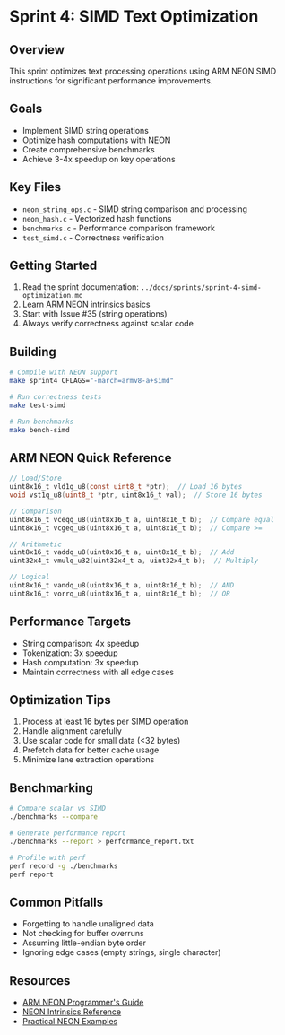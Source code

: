 # Sprint 4: SIMD Text Optimization

## Overview
This sprint optimizes text processing operations using ARM NEON SIMD instructions for significant performance improvements.

## Goals
- Implement SIMD string operations
- Optimize hash computations with NEON
- Create comprehensive benchmarks
- Achieve 3-4x speedup on key operations

## Key Files
- `neon_string_ops.c` - SIMD string comparison and processing
- `neon_hash.c` - Vectorized hash functions
- `benchmarks.c` - Performance comparison framework
- `test_simd.c` - Correctness verification

## Getting Started
1. Read the sprint documentation: `../docs/sprints/sprint-4-simd-optimization.md`
2. Learn ARM NEON intrinsics basics
3. Start with Issue #35 (string operations)
4. Always verify correctness against scalar code

## Building
```bash
# Compile with NEON support
make sprint4 CFLAGS="-march=armv8-a+simd"

# Run correctness tests
make test-simd

# Run benchmarks
make bench-simd
```

## ARM NEON Quick Reference
```c
// Load/Store
uint8x16_t vld1q_u8(const uint8_t *ptr);  // Load 16 bytes
void vst1q_u8(uint8_t *ptr, uint8x16_t val);  // Store 16 bytes

// Comparison
uint8x16_t vceqq_u8(uint8x16_t a, uint8x16_t b);  // Compare equal
uint8x16_t vcgeq_u8(uint8x16_t a, uint8x16_t b);  // Compare >=

// Arithmetic
uint8x16_t vaddq_u8(uint8x16_t a, uint8x16_t b);  // Add
uint32x4_t vmulq_u32(uint32x4_t a, uint32x4_t b);  // Multiply

// Logical
uint8x16_t vandq_u8(uint8x16_t a, uint8x16_t b);  // AND
uint8x16_t vorrq_u8(uint8x16_t a, uint8x16_t b);  // OR
```

## Performance Targets
- String comparison: 4x speedup
- Tokenization: 3x speedup
- Hash computation: 3x speedup
- Maintain correctness with all edge cases

## Optimization Tips
1. Process at least 16 bytes per SIMD operation
2. Handle alignment carefully
3. Use scalar code for small data (<32 bytes)
4. Prefetch data for better cache usage
5. Minimize lane extraction operations

## Benchmarking
```bash
# Compare scalar vs SIMD
./benchmarks --compare

# Generate performance report
./benchmarks --report > performance_report.txt

# Profile with perf
perf record -g ./benchmarks
perf report
```

## Common Pitfalls
- Forgetting to handle unaligned data
- Not checking for buffer overruns
- Assuming little-endian byte order
- Ignoring edge cases (empty strings, single character)

## Resources
- [ARM NEON Programmer's Guide](https://developer.arm.com/documentation/102474/latest/)
- [NEON Intrinsics Reference](https://developer.arm.com/architectures/instruction-sets/intrinsics/)
- [Practical NEON Examples](https://www.codeproject.com/Articles/5294663/Neon-Intrinsics-for-Optimized-Math-Networking-and)